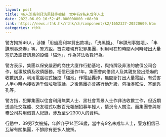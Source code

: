 ```yaml
---
layout: post
title: 46人涉高利貸洗黑錢等被捕　當中有9名未成年人士
date: 2022-06-09 16:52:45.000000000 +08:00
link: https://news.rthk.hk/rthk/ch/component/k2/1652327-20220609.htm
categories: rthk
---
```


警方拘捕46人，涉嫌「用過高利率貸出款項」、「洗黑錢」、「串謀刑事毀壞」、「串謀刑事恐嚇」等。警方說，首次發現有犯罪集團，利用可在短時間內同時發出大量短訊及語音訊息的設備「貓池」，作為非法收數行為。

警方表示，集團以保安嚴密的商住大廈作行動基地，與持牌及非法的放債公司合作，從事放債及收債服務，相信已運作1年。集團會向借貸人及其親友發出恐嚇的收數訊息，利用電腦程式操控「貓池」作電話轟炸，無間斷打出大量電話，有受害人半小時內接收過千個垃圾電話，之後集團亦會將行動升級，包括淋紅油、塞鎖匙孔等。

警方指，犯罪集團以往會利用無業人士、黑社會背景人士作非法收數工作，但近期透過社交媒體、交友程式以數百元報酬招募年輕人，情況令人關注。而集團會與財務公司共用借貸人紀錄，涉及至少2300人的資料。

行動中，39男7女被捕，年齡介乎14至56歲，當中有9名未成年人士，警方相信已瓦解有關集團，不排除有更多人被捕。
